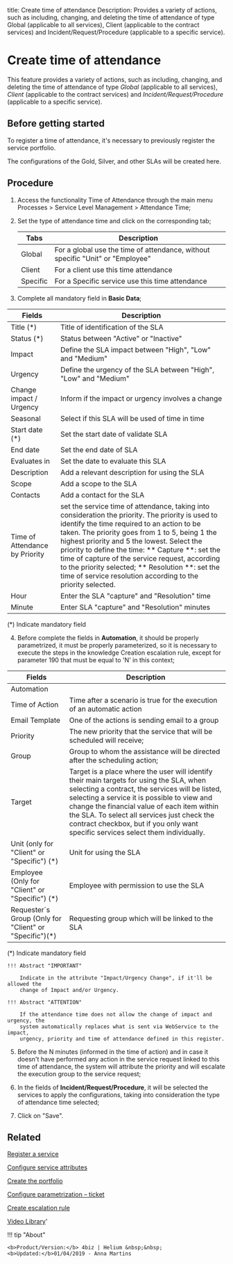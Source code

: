 title: Create time of attendance
Description: Provides a variety of actions, such as including, changing, and deleting the time of attendance of type Global (applicable to all services), Client (applicable to the contract services) and Incident/Request/Procedure (applicable to a specific service).
# Create time of attendance

This feature provides a variety of actions, such as including, changing, and 
deleting the time of attendance of type *Global* (applicable to all services), 
*Client* (applicable to the contract services) and *Incident/Request/Procedure* 
(applicable to a specific service).

Before getting started
--------------------------

To register a time of attendance, it's necessary to previously register the
service portfolio.

The configurations of the Gold, Silver, and other SLAs will be created here.

Procedure
-------------

1.  Access the functionality Time of Attendance through the main menu Processes \> Service Level Management \> Attendance Time;

2. Set the type of attendance time and click on the corresponding tab; 
   
   |Tabs|Description|
   |-|-|
   |Global|For a global use the time of attendance, without specific "Unit" or "Employee"|
   |Client|For a client use this time attendance|
   |Specific|For a Specific service use this time attendance|

3.  Complete all mandatory field in **Basic Data**;

| Fields | Description |
| - | - |
| Title (\*)| Title of identification of the SLA |
| Status (\*)| Status between "Active" or "Inactive" |
| Impact | Define the SLA impact between "High", "Low" and "Medium" |
| Urgency | Define the urgency of the SLA between "High", "Low" and "Medium" |
| Change impact / Urgency | Inform if the impact or urgency involves a change |
| Seasonal | Select if this SLA will be used of time in time |
| Start date (\*) | Set the start date of validate SLA |
| End date | Set the end date of SLA |
| Evaluates in | Set the date to evaluate this SLA |
| Description | Add a relevant description for using the SLA |
| Scope | Add a scope to the SLA |
| Contacts | Add a contact for the SLA |
| Time of Attendance by Priority | set the service time of attendance, taking into consideration the priority. The priority is used to identify the time required to an action to be taken. The priority goes from 1 to 5, being 1 the highest priority and 5 the lowest. Select the priority to define the time: ** Capture **: set the time of capture of the service request, according to the priority selected; ** Resolution **: set the time of service resolution according to the priority selected. |
| Hour | Enter the SLA "capture" and "Resolution" time |
| Minute | Enter SLA "capture" and "Resolution" minutes |

(*) Indicate mandatory field

4.  Before complete the fields in **Automation**, it should be properly
    parametrized, it must be properly parameterized, so it is necessary to
    execute the steps in the knowledge Creation escalation rule, except for
    parameter 190 that must be equal to 'N' in this context;

| Fields | Description |
| - | - |
| Automation ||
| Time of Action | Time after a scenario is true for the execution of an automatic action |
| Email Template | One of the actions is sending email to a group |
| Priority | The new priority that the service that will be scheduled will receive; |
| Group | Group to whom the assistance will be directed after the scheduling action;
| Target | Target is a place where the user will identify their main targets for using the SLA, when selecting a contract, the services will be listed, selecting a service it is possible to view and change the financial value of each item within the SLA. To select all services just check the contract checkbox, but if you only want specific services select them individually. |
| Unit (only for "Client" or "Specific") (\*)| Unit for using the SLA |
| Employee (Only for "Client" or "Specific") (\*)| Employee with permission to use the SLA |
| Requester´s Group (Only for "Client" or "Specific")(\*)| Requesting group which will be linked to the SLA |

(*) Indicate mandatory field

    !!! Abstract "IMPORTANT"

        Indicate in the attribute "Impact/Urgency Change", if it'll be allowed the 
        change of Impact and/or Urgency.
        
    !!! Abstract "ATTENTION"
    
        If the attendance time does not allow the change of impact and urgency, the 
        system automatically replaces what is sent via WebService to the impact, 
        urgency, priority and time of attendance defined in this register.



5.  Before the N minutes (informed in the time of action) and in case it doesn't
    have performed any action in the service request linked to this time of
    attendance, the system will attribute the priority and will escalate the
    execution group to the service request;

6.  In the fields of **Incident/Request/Procedure**, it will be selected the
    services to apply the configurations, taking into consideration the type of
    attendance time selected;

7.  Click on "Save".


Related
-------

[Register a service](/en-us/4biz-helium/processes/portfolio-and-catalog/use/register-a-service.html)

[Configure service attributes](/en-us/4biz-helium/processes/portfolio-and-catalog/use/configure-services-attributes.html)

[Create the portfolio](/en-us/4biz-helium/processes/portfolio-and-catalog/use/create-the-portfolio.html)

[Configure parametrization – ticket](/en-us/4biz-helium/platform-administration/parameters-list/configure-parametrization-ticket.html)

[Create escalation rule](/en-us/4biz-helium/processes/tickets/use/create-escalation-rule.html)


<i class='fa fa-youtube-play  fa-2x' style='color:#97ce17;vertical-align: middle;'> </i> [Video Library](https://www.youtube.com/playlist?list=PLB5qK2uzf2RMDKjZH8augISpB17EQqrrc)'

!!! tip "About"

    <b>Product/Version:</b> 4biz | Helium &nbsp;&nbsp;
    <b>Updated:</b>01/04/2019 - Anna Martins
